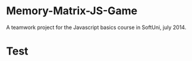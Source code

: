 Memory-Matrix-JS-Game
=====================

A teamwork project for the Javascript basics course in SoftUni, july 2014.

<h1>Test</>